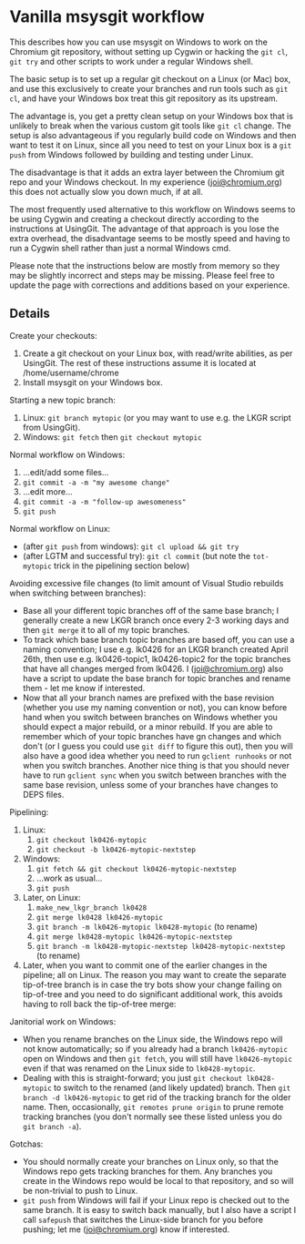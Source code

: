 # Vanilla msysgit workflow

This describes how you can use msysgit on Windows to work on the Chromium git
repository, without setting up Cygwin or hacking the `git cl`, `git try` and
other scripts to work under a regular Windows shell.

The basic setup is to set up a regular git checkout on a Linux (or Mac) box, and
use this exclusively to create your branches and run tools such as `git cl`, and
have your Windows box treat this git repository as its upstream.

The advantage is, you get a pretty clean setup on your Windows box that is
unlikely to break when the various custom git tools like `git cl` change. The
setup is also advantageous if you regularly build code on Windows and then want
to test it on Linux, since all you need to test on your Linux box is a `git
push` from Windows followed by building and testing under Linux.

The disadvantage is that it adds an extra layer between the Chromium git repo
and your Windows checkout.  In my experience (joi@chromium.org) this does not
actually slow you down much, if at all.

The most frequently used alternative to this workflow on Windows seems to be
using Cygwin and creating a checkout directly according to the instructions at
UsingGit. The advantage of that approach is you lose the extra overhead, the
disadvantage seems to be mostly speed and having to run a Cygwin shell rather
than just a normal Windows cmd.

Please note that the instructions below are mostly from memory so they may be
slightly incorrect and steps may be missing.  Please feel free to update the
page with corrections and additions based on your experience.

## Details

Create your checkouts:

1.  Create a git checkout on your Linux box, with read/write abilities, as per
    UsingGit. The rest of these instructions assume it is located at
    /home/username/chrome
1.  Install msysgit on your Windows box.

Starting a new topic branch:

1.   Linux: `git branch mytopic`
     (or you may want to use e.g. the LKGR script from UsingGit).
1.   Windows: `git fetch` then `git checkout mytopic`

Normal workflow on Windows:

1.  ...edit/add some files...
1.  `git commit -a -m "my awesome change"`
1.  ...edit more...
1.  `git commit -a -m "follow-up awesomeness"`
1.  `git push`

Normal workflow on Linux:

*   (after `git push` from windows): `git cl upload && git try`
*   (after LGTM and successful try): `git cl commit`
    (but note the `tot-mytopic` trick in the pipelining section below)

Avoiding excessive file changes (to limit amount of Visual Studio rebuilds when
switching between branches):

*   Base all your different topic branches off of the same base branch; I
    generally create a new LKGR branch once every 2-3 working days and then `git
    merge` it to all of my topic branches.
*   To track which base branch topic branches are based off, you can use a
    naming convention; I use e.g. lk0426 for an LKGR branch created April 26th,
    then use e.g. lk0426-topic1, lk0426-topic2 for the topic branches that have
    all changes merged from lk0426. I (joi@chromium.org) also have a script to
    update the base branch for topic branches and rename them - let me know if
    interested.
*   Now that all your branch names are prefixed with the base revision (whether
    you use my naming convention or not), you can know before hand when you
    switch between branches on Windows whether you should expect a major
    rebuild, or a minor rebuild.  If you are able to remember which of your
    topic branches have gn changes and which don't (or I guess you could use
    `git diff` to figure this out), then you will also have a good idea whether
    you need to run `gclient runhooks` or not when you switch branches.  Another
    nice thing is that you should never have to run `gclient sync` when you
    switch between branches with the same base revision, unless some of your
    branches have changes to DEPS files.

Pipelining:

1.  Linux:
    1.  `git checkout lk0426-mytopic`
    1.  `git checkout -b lk0426-mytopic-nextstep`
1.  Windows:
    1.  `git fetch && git checkout lk0426-mytopic-nextstep`
    1.  ...work as usual...
    1.  `git push`
1.  Later, on Linux:
    1.  `make_new_lkgr_branch lk0428`
    1.  `git merge lk0428 lk0426-mytopic`
    1.  `git branch -m lk0426-mytopic lk0428-mytopic` (to rename)
    1.  `git merge lk0428-mytopic lk0426-mytopic-nextstep`
    1.  `git branch -m lk0428-mytopic-nextstep lk0428-mytopic-nextstep`
        (to rename)
1.  Later, when you want to commit one of the earlier changes in the pipeline;
    all on Linux.  The reason you may want to create the separate tip-of-tree
    branch is in case the try bots show your change failing on tip-of-tree and
    you need to do significant additional work, this avoids having to roll back
    the tip-of-tree merge:

Janitorial work on Windows:

*   When you rename branches on the Linux side, the Windows repo will not know
    automatically; so if you already had a branch `lk0426-mytopic` open on
    Windows and then `git fetch`, you will still have `lk0426-mytopic` even if
    that was renamed on the Linux side to `lk0428-mytopic`.
*   Dealing with this is straight-forward; you just
    `git checkout lk0428-mytopic` to switch to the renamed (and likely updated)
    branch. Then `git branch -d lk0426-mytopic` to get rid of the tracking
    branch for the older name.  Then, occasionally, `git remotes prune origin`
    to prune remote tracking branches (you don't normally see these listed
    unless you do `git branch -a`).

Gotchas:

*   You should normally create your branches on Linux only, so that the Windows
    repo gets tracking branches for them.  Any branches you create in the
    Windows repo would be local to that repository, and so will be non-trivial
    to push to Linux.
*   `git push` from Windows will fail if your Linux repo is checked out to the
    same branch. It is easy to switch back manually, but I also have a script I
    call `safepush` that switches the Linux-side branch for you before pushing;
    let me (joi@chromium.org) know if interested.
